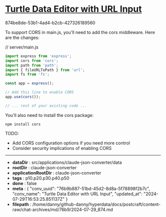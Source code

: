 # [Turtle Data Editor with URL Input](https://claude.ai/chat/76b9b887-51bd-45d2-8d8a-5f78898f2b7c)

874be8de-53b1-4ad4-b2cb-427326189560

 To support CORS in main.js, you'll need to add the cors middleware. Here are the changes:

// server/main.js
```javascript
import express from 'express';
import cors from 'cors';
import path from 'path';
import { fileURLToPath } from 'url';
import fs from 'fs';

const app = express();

// Add this line to enable CORS
app.use(cors());

// ... rest of your existing code ...
```

You'll also need to install the cors package:

```
npm install cors
```

TODO:
- Add CORS configuration options if you need more control
- Consider security implications of enabling CORS

---

* **dataDir** : src/applications/claude-json-converter/data
* **rootDir** : claude-json-converter
* **applicationRootDir** : claude-json-converter
* **tags** : p10.p20.p30.p40.p50
* **done** : false
* **meta** : {
  "conv_uuid": "76b9b887-51bd-45d2-8d8a-5f78898f2b7c",
  "conv_name": "Turtle Data Editor with URL Input",
  "updated_at": "2024-07-29T16:53:25.851137Z"
}
* **filepath** : /home/danny/github-danny/hyperdata/docs/postcraft/content-raw/chat-archives/md/76b9/2024-07-29_874.md